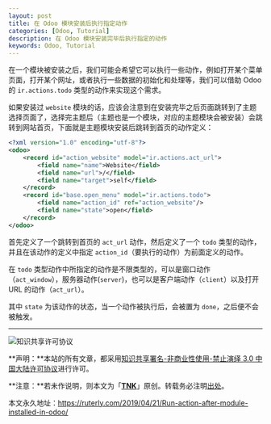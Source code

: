 ```yaml
---
layout: post
title: 在 Odoo 模块安装后执行指定动作
categories: [Odoo, Tutorial]
description: 在 Odoo 模块安装完毕后执行指定的动作
keywords: Odoo, Tutorial
---
```


在一个模块被安装之后，我们可能会希望它可以执行一些动作，例如打开某个菜单页面，打开某个网址，或者执行一些数据的初始化和处理等，我们可以借助 Odoo 的 `ir.actions.todo` 类型的动作来实现这个需求。

如果安装过 `website` 模块的话，应该会注意到在安装完毕之后页面跳转到了主题选择页面了，选择完主题后（主题也是一个模块，对应的主题模块会被安装）会跳转到网站首页，下面就是主题模块安装后跳转到首页的动作定义：

```xml
<?xml version="1.0" encoding="utf-8"?>
<odoo>
    <record id="action_website" model="ir.actions.act_url">
        <field name="name">Website</field>
        <field name="url">/</field>
        <field name="target">self</field>
    </record>
    <record id="base.open_menu" model="ir.actions.todo">
        <field name="action_id" ref="action_website"/>
        <field name="state">open</field>
    </record>
</odoo>
```

首先定义了一个跳转到首页的 `act_url` 动作，然后定义了一个 `todo` 类型的动作，并且在该动作的定义中指定 `action_id`（要执行的动作）为前面定义的动作。

在 `todo` 类型动作中所指定的动作是不限类型的，可以是窗口动作（`act_window`），服务器动作(`server`)，也可以是客户端动作（`client`）以及打开 URL 的动作（`act_url`）。

其中 `state` 为该动作的状态，当一个动作被执行后，会被置为 `done`，之后便不会被触发。

---

![知识共享许可协议](https://i.creativecommons.org/l/by-nc-nd/3.0/cn/88x31.png)

**声明：**本站的所有文章，都采用[知识共享署名-非商业性使用-禁止演绎 3.0 中国大陆许可协议](http://creativecommons.org/licenses/by-nc-nd/3.0/cn/)进行许可。

**注意：**若未作说明，则本文为「[**TNK**](https://ruterly.com/)」原创。转载务必注明[出处](https://ruterly.com/2019/04/21/Run-action-after-module-installed-in-odoo/)。

本文永久地址：https://ruterly.com/2019/04/21/Run-action-after-module-installed-in-odoo/
